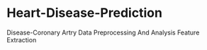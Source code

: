 # Heart-Disease-Prediction
Disease-Coronary Artry
Data Preprocessing And Analysis
Feature Extraction
